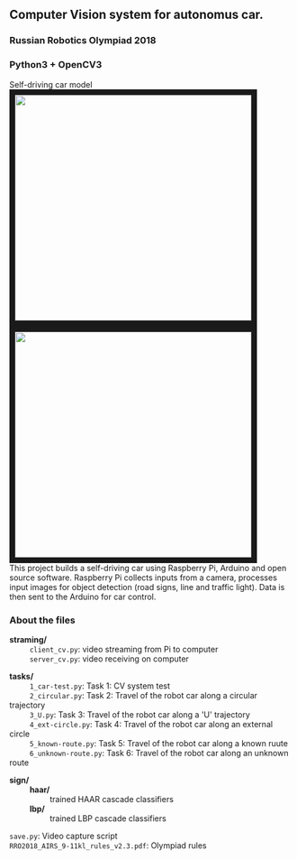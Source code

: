 ## Computer Vision system for autonomus car. 
### Russian Robotics Olympiad 2018
### Python3 + OpenCV3

Self-driving car model
<br>
<img src="https://habrastorage.org/webt/3l/sd/x7/3lsdx7wiyhgmnoff5unxqxcqsrw.jpeg" width="420" height="400" border="10"/>
<img src="https://habrastorage.org/webt/hv/jf/xn/hvjfxnredlzqn_w0lqinb-naj4w.jpeg" width="420" height="400" border="10"/> 
<br>
This project builds a self-driving car using Raspberry Pi, Arduino and open source software. Raspberry Pi collects inputs from a camera,
processes input images for object detection (road signs, line and traffic light).
Data is then sent to the Arduino for car control. 
  
### About the files
**straming/**  
  &emsp; &emsp; `client_cv.py`: video streaming from Pi to computer  
  &emsp; &emsp;  `server_cv.py`: video receiving on computer
  
**tasks/**  
  &emsp; &emsp;  `1_car-test.py`: Task 1: CV system test
  <br>
  &emsp; &emsp;  `2_circular.py`: Task 2: Travel of the robot car along a circular trajectory
  <br>
  &emsp; &emsp;  `3_U.py`: Task 3: Travel of the robot car along a 'U' trajectory
  <br>
  &emsp; &emsp;  `4_ext-circle.py`: Task 4: Travel of the robot car along an external circle
  <br>
  &emsp; &emsp;  `5_known-route.py`: Task 5: Travel of the robot car along a known ruute
  <br>
  &emsp; &emsp;  `6_unknown-route.py`: Task 6: Travel of the robot car along an unknown route 
  <br>
  
**sign/**    
  &emsp; &emsp;  **haar/**  
      &emsp; &emsp;  &emsp; &emsp;  trained HAAR cascade classifiers  
  &emsp; &emsp;  **lbp/**   
      &emsp; &emsp;  &emsp; &emsp;  trained LBP cascade classifiers  
      
`save.py`:     Video capture script
<br>
`RRO2018_AIRS_9-11kl_rules_v2.3.pdf`: Olympiad rules
